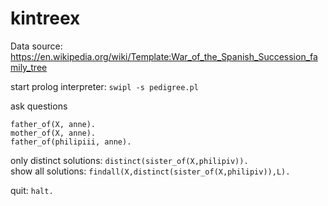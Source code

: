 # kintreex

Data source: https://en.wikipedia.org/wiki/Template:War_of_the_Spanish_Succession_family_tree

start prolog interpreter: `swipl -s pedigree.pl`

ask questions

```
father_of(X, anne).
mother_of(X, anne).
father_of(philipiii, anne).
```

only distinct solutions: `distinct(sister_of(X,philipiv)).`  
show all solutions: `findall(X,distinct(sister_of(X,philipiv)),L).`

quit: `halt.`
